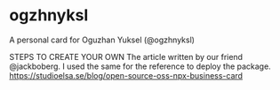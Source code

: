# ogzhnyksl
 A personal card for Oguzhan Yuksel (@ogzhnyksl)

STEPS TO CREATE YOUR OWN
The article written by our friend @jackboberg. I used the same for the reference to deploy the package.
 https://studioelsa.se/blog/open-source-oss-npx-business-card